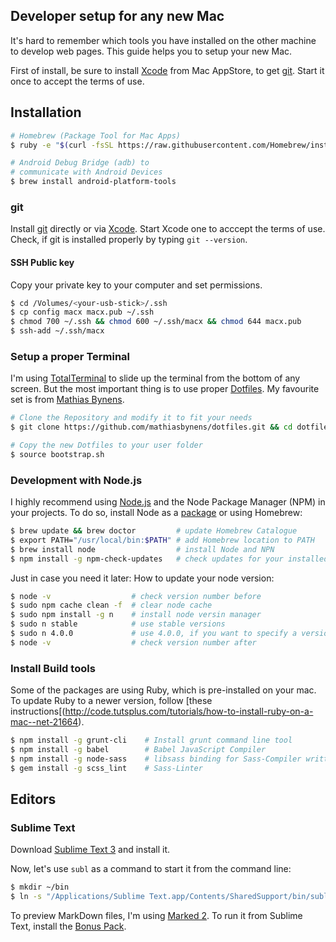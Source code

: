 Developer setup for any new Mac
---

It's hard to remember which tools you have installed on the other machine to develop web pages. This guide helps you to setup your new Mac.

First of install, be sure to install [Xcode](https://itunes.apple.com/de/app/xcode/id497799835?mt=12) from Mac AppStore, to get [git](https://git-scm.com/). Start it once to accept the terms of use.

## Installation

```sh
# Homebrew (Package Tool for Mac Apps)
$ ruby -e "$(curl -fsSL https://raw.githubusercontent.com/Homebrew/install/master/install)"

# Android Debug Bridge (adb) to
# communicate with Android Devices
$ brew install android-platform-tools
```

### git

Install [git](https://git-scm.com/download/mac) directly or via [Xcode](https://itunes.apple.com/de/app/xcode/id497799835?mt=12). Start Xcode one to acccept the terms of use. Check, if git is installed properly by typing `git --version`.

#### SSH Public key

Copy your private key to your computer and set permissions.

```sh
$ cd /Volumes/<your-usb-stick>/.ssh
$ cp config macx macx.pub ~/.ssh
$ chmod 700 ~/.ssh && chmod 600 ~/.ssh/macx && chmod 644 macx.pub
$ ssh-add ~/.ssh/macx
```

### Setup a proper Terminal

I'm using [TotalTerminal](http://totalterminal.binaryage.com/) to slide up the terminal from the bottom of any screen. But the most important thing is to use proper [Dotfiles](http://dotfiles.github.io/). My favourite set is from [Mathias Bynens](https://github.com/mathiasbynens/dotfiles).

```sh
# Clone the Repository and modify it to fit your needs
$ git clone https://github.com/mathiasbynens/dotfiles.git && cd dotfiles && source bootstrap.sh

# Copy the new Dotfiles to your user folder
$ source bootstrap.sh
```

### Development with Node.js

I highly recommend using [Node.js](https://nodejs.org/en/) and the Node Package Manager (NPM) in your projects. To do so, install Node as a [package](https://nodejs.org/en/download/) or using Homebrew:

```sh
$ brew update && brew doctor         # update Homebrew Catalogue
$ export PATH="/usr/local/bin:$PATH" # add Homebrew location to PATH
$ brew install node                  # install Node and NPN
$ npm install -g npm-check-updates   # check updates for your installed packages
```

Just in case you need it later: How to update your node version:

```sh
$ node -v                  # check version number before
$ sudo npm cache clean -f  # clear node cache
$ sudo npm install -g n    # install node versin manager
$ sudo n stable            # use stable versions
$ sudo n 4.0.0             # use 4.0.0, if you want to specify a version
$ node -v                  # check version number after
```

### Install Build tools

Some of the packages are using Ruby, which is pre-installed on your mac. To update Ruby to a newer version, follow [these instructions[(http://code.tutsplus.com/tutorials/how-to-install-ruby-on-a-mac--net-21664).

```sh
$ npm install -g grunt-cli    # Install grunt command line tool
$ npm install -g babel        # Babel JavaScript Compiler
$ npm install -g node-sass    # libsass binding for Sass-Compiler written in C
$ gem install -g scss_lint    # Sass-Linter
```

## Editors

### Sublime Text

Download [Sublime Text 3](http://www.sublimetext.com/3) and install it.

Now, let's use `subl` as a command to start it from the command line:

```sh
$ mkdir ~/bin
$ ln -s "/Applications/Sublime Text.app/Contents/SharedSupport/bin/subl" ~/bin/subl
```

To preview MarkDown files, I'm using [Marked 2](http://marked2app.com/). To run it from Sublime Text, install the [Bonus Pack](https://github.com/kotfu/marked-bonus-pack).
